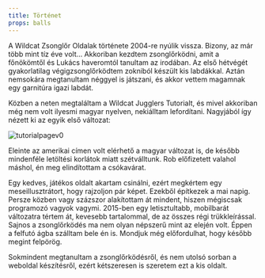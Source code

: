 ```yaml
---
title: Történet
props: balls
---
```


A Wildcat Zsonglőr Oldalak története 2004-re nyúlik vissza. Bizony, az már több mint tíz éve volt… Akkoriban kezdtem zsonglőrködni, amit a főnökömtől és Lukács haveromtól tanultam az irodában. Az első hétvégét gyakorlatilag végigzsonglőrködtem zokniból készült kis labdákkal. Aztán nemsokára megtanultam néggyel is játszani, és akkor vettem magamnak egy garnitúra igazi labdát.

Közben a neten megtaláltam a Wildcat Jugglers Tutorialt, és mivel akkoriban még nem volt ilyesmi magyar nyelven, nekiálltam lefordítani. Nagyjából így nézett ki az egyik első változat:

![tutorialpagev0](/images/site-versions/tutorialpagev0.png)

Eleinte az amerikai címen volt elérhető a magyar változat is, de később mindenféle letöltési korlátok miatt szétválltunk. Rob előfizetett valahol máshol, én meg elindítottam a csókavárat.

Egy kedves, játékos oldalt akartam csinálni, ezért megkértem egy meseillusztrátort, hogy rajzoljon pár képet. Ezekből építkezek a mai napig. Persze közben vagy százszor alakítottam át mindent, hiszen mégiscsak programozó vagyok vagymi. 2015-ben egy letisztultabb, mobilbarát változatra tértem át, kevesebb tartalommal, de az összes régi trükkleírással. Sajnos a zsonglőrködés ma nem olyan népszerű mint az elején volt. Éppen a felfutó ágba szálltam bele én is. Mondjuk még előfordulhat, hogy később megint felpörög.

Sokmindent megtanultam a zsonglőrködésről, és nem utolsó sorban a weboldal készítésről, ezért kétszeresen is szeretem ezt a kis oldalt.
